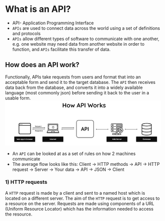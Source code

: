 # What is an API?
* API- Application Programming Interface
* `APIs` are used to connect data across the world using a set of definitions and protocols
* `APIs` allow different types of software to communicate with one another, e.g. one website may need data from another website in order to function, and `APIs` facilitate this transfer of data.

## How does an API work?
Functionally, APIs take requests from users and format that into an acceptable form and send it to the target database. The `API` then receives data back from the database, and converts it into a widely available language (most commonly json) before sending it back to the user in a usable form.
![](api.png)
* An `API` can be looked at as a set of rules on how 2 machines communicate
* The average flow looks like this: Client -> HTTP methods -> API -> HTTP request -> Server -> Your data -> API -> JSON -> Client
### 1) HTTP requests
A `HTTP` request is made by a client and sent to a named host which is located on a different server. The aim of the `HTTP` request is to get access to a resource on the server. Requests are made using components of a URL (Uniform Resource Locator) which has the information needed to access the resource.

